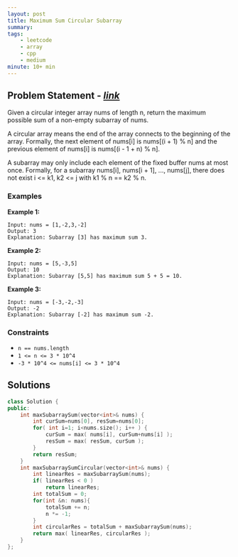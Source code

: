 ```yaml
---
layout: post
title: Maximum Sum Circular Subarray                       
summary:
tags:
    - leetcode
    - array
    - cpp
    - medium
minute: 10+ min
---
```


## Problem Statement - [*link*](https://leetcode.com/problems/maximum-sum-circular-subarray/description/)  

Given a circular integer array nums of length n, return the maximum possible sum of a non-empty subarray of nums.

A circular array means the end of the array connects to the beginning of the array. Formally, the next element of nums[i] is nums[(i + 1) % n] and the previous element of nums[i] is nums[(i - 1 + n) % n].

A subarray may only include each element of the fixed buffer nums at most once. Formally, for a subarray nums[i], nums[i + 1], ..., nums[j], there does not exist i <= k1, k2 <= j with k1 % n == k2 % n.

### Examples


**Example 1:**   
```
Input: nums = [1,-2,3,-2]
Output: 3
Explanation: Subarray [3] has maximum sum 3.
```


**Example 2:**   
```
Input: nums = [5,-3,5]
Output: 10
Explanation: Subarray [5,5] has maximum sum 5 + 5 = 10.

```

**Example 3:**   
```
Input: nums = [-3,-2,-3]
Output: -2
Explanation: Subarray [-2] has maximum sum -2.
```


### Constraints

+ `n == nums.length`
+ `1 <= n <= 3 * 10^4`
+ `-3 * 10^4 <= nums[i] <= 3 * 10^4`

## Solutions

```cpp
class Solution {
public:
    int maxSubarraySum(vector<int>& nums) {
        int curSum=nums[0], resSum=nums[0];
        for( int i=1; i<nums.size(); i++ ) {
            curSum = max( nums[i], curSum+nums[i] );
            resSum = max( resSum, curSum );
        }
        return resSum;
    }
    int maxSubarraySumCircular(vector<int>& nums) {
        int linearRes = maxSubarraySum(nums);
        if( linearRes < 0 )
            return linearRes;
        int totalSum = 0;
        for(int &n: nums){
            totalSum += n;
            n *= -1;
        }
        int circularRes = totalSum + maxSubarraySum(nums);
        return max( linearRes, circularRes );
    }
};
```


